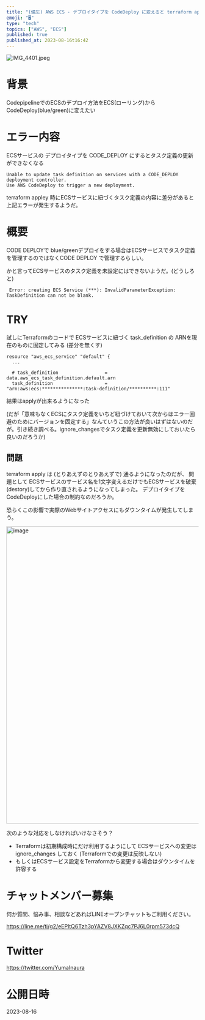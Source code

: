 ```yaml
---
title: "(備忘) AWS ECS - デプロイタイプを CodeDeploy に変えると terraform apply で ECSサービスに紐づく"
emoji: "🖥"
type: "tech"
topics: ["AWS", "ECS"]
published: true
published_at: 2023-08-16t16:42
---
```


![IMG_4401.jpeg](https://qiita-image-store.s3.ap-northeast-1.amazonaws.com/0/89618/33aa20e7-5c0f-80e5-ec83-e0fec1bdf34e.jpeg)
# 背景

CodepipelineでのECSのデプロイ方法をECS(ローリング)からCodeDeploy(blue/green)に変えたい

# エラー内容

ECSサービスの デプロイタイプを CODE_DEPLOY にするとタスク定義の更新ができなくなる

```
Unable to update task definition on services with a CODE_DEPLOY deployment controller.
Use AWS CodeDeploy to trigger a new deployment.
```

terraform appley 時にECSサービスに紐づくタスク定義の内容に差分があると上記エラーが発生するようだ。

# 概要

CODE DEPLOYで blue/greenデプロイをする場合はECSサービスでタスク定義を管理するのではなくCODE DEPLOY で管理するらしい。


かと言ってECSサービスのタスク定義を未設定にはできないようだ。(どうしろと)

```
 Error: creating ECS Service (***): InvalidParameterException: TaskDefinition can not be blank.
```

# TRY

試しにTerraformのコードで ECSサービスに紐づく task_definition の ARNを現在のものに固定してみる
(差分を無くす)

```
resource "aws_ecs_service" "default" {
  ...

  # task_definition                 = data.aws_ecs_task_definition.default.arn
  task_definition                   = "arn:aws:ecs:***************:task-definition/**********:111"
```

結果はapplyが出来るようになった

(だが「意味もなくECSにタスク定義をいちど紐づけておいて次からはエラー回避のためにバージョンを固定する」なんていうこの方法が良いはずはないのだが。引き続き調べる。ignore_changesでタスク定義を更新無効にしておいたら良いのだろうか)

## 問題

terraform apply は (とりあえずのとりあえずで) 通るようになったのだが、
問題として ECSサービスのサービス名を1文字変えるだけでもECSサービスを破棄(destory)してから作り直されるようになってしまった。
デプロイタイプをCodeDeployにした場合の制約なのだろうか。

恐らくこの影響で実際のWebサイトアクセスにもダウンタイムが発生してしまう。

<img width="777" alt="image" src="https://github.com/YumaInaura/YumaInaura/assets/13635059/a0f7527d-cad7-4de4-ad99-3dd0dfd2d08f">


次のような対応をしなければいけなさそう？

- Terraformは初期構成時にだけ利用するようにして ECSサービスへの変更は ignore_changes しておく (Terraformでの変更は反映しない)
- もしくはECSサービス設定をTerraformから変更する場合はダウンタイムを許容する


# チャットメンバー募集


何か質問、悩み事、相談などあればLINEオープンチャットもご利用ください。

https://line.me/ti/g2/eEPltQ6Tzh3pYAZV8JXKZqc7PJ6L0rpm573dcQ


# Twitter

https://twitter.com/YumaInaura


# 公開日時

2023-08-16
